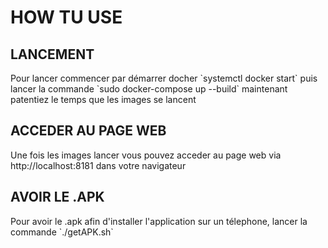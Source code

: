 <h1> HOW TU USE </h1>

<h2> LANCEMENT </h2>

<p>Pour lancer commencer par démarrer docher `systemctl docker start` puis lancer la commande `sudo docker-compose up --build` maintenant patentiez le temps que les images se lancent</p>

<h2> ACCEDER AU PAGE WEB </h2>
<p>Une fois les images lancer vous pouvez acceder au page web via http://localhost:8181 dans votre navigateur</p>

<h2> AVOIR LE .APK </h2>
<p>Pour avoir le .apk afin d'installer l'application sur un télephone, lancer la commande `./getAPK.sh`</p>